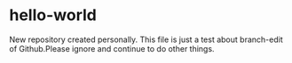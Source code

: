 # hello-world
New repository created personally.
This file is just a test about branch-edit of Github.Please ignore and continue to do other things.
